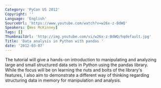 ```yaml
---
Category: 'PyCon US 2012'
Copyright: ''
Language: 'English'
SourceUrl: 'https://www.youtube.com/watch?v=w26x-z-BdWQ'
Speakers: [Wes McKinney]
Tags: []
ThumbnailUrl: 'http://img.youtube.com/vi/w26x-z-BdWQ/hqdefault.jpg'
Title: 'Data analysis in Python with pandas '
date: '2012-03-07'
---
```

The tutorial will give a hands-on introduction to manipulating and analyzing
large and small structured data sets in Python using the pandas library. While
the focus will be on learning the nuts and bolts of the library's features, I
also aim to demonstrate a different way of thinking regarding structuring data
in memory for manipulation and analysis.

